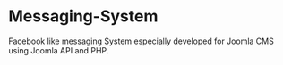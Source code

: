 Messaging-System
================

Facebook like messaging System especially developed for Joomla CMS using Joomla API and PHP.
